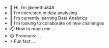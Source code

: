 - 👋 Hi, I’m @neethu848
- 👀 I’m interested in data analysing
- 🌱 I’m currently learning Data Analytics
- 💞️ I’m looking to collaborate on new challenges
- 📫 How to reach me ...
- 😄 Pronouns: ...
- ⚡ Fun fact: ...

<!---
neethu848/neethu848 is a ✨ special ✨ repository because its `README.md` (this file) appears on your GitHub profile.
You can click the Preview link to take a look at your changes.
--->
